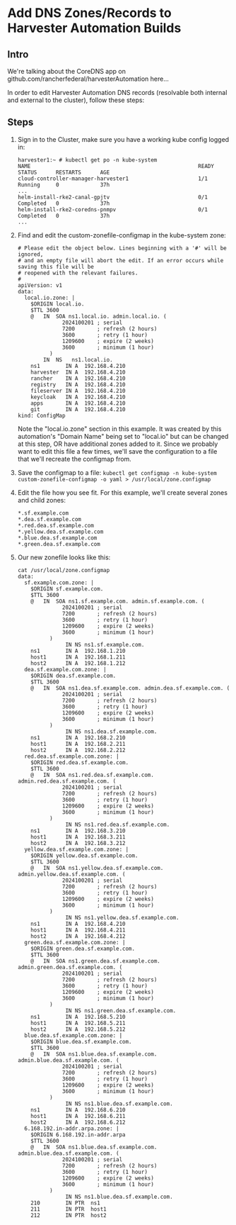 # Add DNS Zones/Records to Harvester Automation Builds

## Intro
We're talking about the CoreDNS app on github.com/rancherfederal/harvesterAutomation here...

In order to edit Harvester Automation DNS records (resolvable both internal and external to the cluster), follow these steps:


## Steps
1. Sign in to the Cluster, make sure you have a working kube config logged in:
   ```
   harvester1:~ # kubectl get po -n kube-system
   NAME                                                     READY   STATUS      RESTARTS      AGE
   cloud-controller-manager-harvester1                      1/1     Running     0             37h
   ...
   helm-install-rke2-canal-gpjtv                            0/1     Completed   0             37h
   helm-install-rke2-coredns-pnmpv                          0/1     Completed   0             37h
   ...
   ```

1. Find and edit the custom-zonefile-configmap in the kube-system zone:
   ```harvester1:~ # kubectl edit configmap -n kube-system custom-zonefile-configmap
   # Please edit the object below. Lines beginning with a '#' will be ignored,
   # and an empty file will abort the edit. If an error occurs while saving this file will be
   # reopened with the relevant failures.
   #
   apiVersion: v1
   data:
     local.io.zone: |
       $ORIGIN local.io.
       $TTL 3600
       @   IN  SOA ns1.local.io. admin.local.io. (
                 2024100201 ; serial
                 7200       ; refresh (2 hours)
                 3600       ; retry (1 hour)
                 1209600    ; expire (2 weeks)
                 3600       ; minimum (1 hour)
             )
           IN  NS   ns1.local.io.
       ns1        IN A  192.168.4.210
       harvester  IN A  192.168.4.210
       rancher    IN A  192.168.4.210
       registry   IN A  192.168.4.210
       fileserver IN A  192.168.4.210
       keycloak   IN A  192.168.4.210
       apps       IN A  192.168.4.210
       git        IN A  192.168.4.210
   kind: ConfigMap
   ```
   Note the "local.io.zone" section in this example.  It was created by this automation's "Domain Name" being set to "local.io" but can be changed at this step, OR have additional zones added to it.  Since we probably want to edit this file a few times, we'll save the configuration to a file that we'll recreate the configmap from.

1. Save the configmap to a file:
   ```kubectl get configmap -n kube-system custom-zonefile-configmap -o yaml > /usr/local/zone.configmap```

1. Edit the file how you see fit.  For this example, we'll create several zones and child zones:
   ```
   *.sf.example.com
   *.dea.sf.example.com
   *.red.dea.sf.example.com
   *.yellow.dea.sf.example.com
   *.blue.dea.sf.example.com
   *.green.dea.sf.example.com
   ```

1. Our new zonefile looks like this:
   ```
   cat /usr/local/zone.configmap
   data:
     sf.example.com.zone: |
       $ORIGIN sf.example.com.
       $TTL 3600
       @   IN  SOA ns1.sf.example.com. admin.sf.example.com. (
                 2024100201 ; serial
                 7200       ; refresh (2 hours)
                 3600       ; retry (1 hour)
                 1209600    ; expire (2 weeks)
                 3600       ; minimum (1 hour)
             )
                  IN NS ns1.sf.example.com.
       ns1        IN A  192.168.1.210
       host1      IN A  192.168.1.211
       host2      IN A  192.168.1.212
     dea.sf.example.com.zone: |
       $ORIGIN dea.sf.example.com.
       $TTL 3600
       @   IN  SOA ns1.dea.sf.example.com. admin.dea.sf.example.com. (
                 2024100201 ; serial
                 7200       ; refresh (2 hours)
                 3600       ; retry (1 hour)
                 1209600    ; expire (2 weeks)
                 3600       ; minimum (1 hour)
             )
                  IN NS ns1.dea.sf.example.com.
       ns1        IN A  192.168.2.210
       host1      IN A  192.168.2.211
       host2      IN A  192.168.2.212
     red.dea.sf.example.com.zone: |
       $ORIGIN red.dea.sf.example.com.
       $TTL 3600
       @   IN  SOA ns1.red.dea.sf.example.com. admin.red.dea.sf.example.com. (
                 2024100201 ; serial
                 7200       ; refresh (2 hours)
                 3600       ; retry (1 hour)
                 1209600    ; expire (2 weeks)
                 3600       ; minimum (1 hour)
             )
                  IN NS ns1.red.dea.sf.example.com.
       ns1        IN A  192.168.3.210
       host1      IN A  192.168.3.211
       host2      IN A  192.168.3.212
     yellow.dea.sf.example.com.zone: |
       $ORIGIN yellow.dea.sf.example.com.
       $TTL 3600
       @   IN  SOA ns1.yellow.dea.sf.example.com. admin.yellow.dea.sf.example.com. (
                 2024100201 ; serial
                 7200       ; refresh (2 hours)
                 3600       ; retry (1 hour)
                 1209600    ; expire (2 weeks)
                 3600       ; minimum (1 hour)
             )
                  IN NS ns1.yellow.dea.sf.example.com.
       ns1        IN A  192.168.4.210
       host1      IN A  192.168.4.211
       host2      IN A  192.168.4.212
     green.dea.sf.example.com.zone: |
       $ORIGIN green.dea.sf.example.com.
       $TTL 3600
       @   IN  SOA ns1.green.dea.sf.example.com. admin.green.dea.sf.example.com. (
                 2024100201 ; serial
                 7200       ; refresh (2 hours)
                 3600       ; retry (1 hour)
                 1209600    ; expire (2 weeks)
                 3600       ; minimum (1 hour)
             )
                  IN NS ns1.green.dea.sf.example.com.
       ns1        IN A  192.168.5.210
       host1      IN A  192.168.5.211
       host2      IN A  192.168.5.212
     blue.dea.sf.example.com.zone: |
       $ORIGIN blue.dea.sf.example.com.
       $TTL 3600
       @   IN  SOA ns1.blue.dea.sf.example.com. admin.blue.dea.sf.example.com. (
                 2024100201 ; serial
                 7200       ; refresh (2 hours)
                 3600       ; retry (1 hour)
                 1209600    ; expire (2 weeks)
                 3600       ; minimum (1 hour)
             )
                  IN NS ns1.blue.dea.sf.example.com.
       ns1        IN A  192.168.6.210
       host1      IN A  192.168.6.211
       host2      IN A  192.168.6.212
     6.168.192.in-addr.arpa.zone: |
       $ORIGIN 6.168.192.in-addr.arpa
       $TTL 3600
       @   IN  SOA ns1.blue.dea.sf.example.com. admin.blue.dea.sf.example.com. (
                 2024100201 ; serial
                 7200       ; refresh (2 hours)
                 3600       ; retry (1 hour)
                 1209600    ; expire (2 weeks)
                 3600       ; minimum (1 hour)
             )
                  IN NS ns1.blue.dea.sf.example.com.
       210        IN PTR  ns1
       211        IN PTR  host1
       212        IN PTR  host2